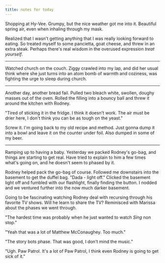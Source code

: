 ```yaml
---
title: notes for today
---
```


Shopping at Hy-Vee.  Grumpy, but the nice weather got me into it.
Beautiful spring air, even when inhaling through my mask.

Realized that I wasn't getting anything that I was really looking
forward to eating.  So treated myself to some pancietta, goat cheese,
and threw in an extra steak.  Perhaps there's real wisdom in the
overused expression _treat yourself_.

---

Watched church on the couch.  Ziggy crawled into my lap, and did her
usual think where she just turns into an atom bomb of warmth and
coziness, was fighting the urge to sleep during church.

---

Another day, another bread fail.  Pulled two bleach white, swollen,
doughy masses out of the oven.  Rolled the filling into a bouncy ball
and threw it around the kitchen with Rodney.

"Tired of sticking it in the fridge.  I think it doesn't work.  The
air must be drier here, I don't think you can be as tough on the
yeast."

Screw it.  I'm going back to my old recipe and method.  Just gonna
dump it into a bowl and leave it on the counter under foil.  Also
dumped in some of my beer.

---

Ramping up to having a baby.  Yesterday we packed Rodney's go-bag, and
things are starting to get real.  Have tried to explain to him a few
times what's going on, and he doesn't seem to phased by it.

Rodney helped pack the go-bag of course.  Followed me downstairs into
the basement to get the duffel bag.  "Dada - light off."  Clicked the
basement light off and fumbled with our flashlight, finally finding
the button.  I nodded and we ventured further into the now much darker
basement.

Going to be fascinating watching Rodney deal with recursing through
his favorite TV shows.  Will he learn to share the TV?  Reminisced
with Marissa about the phases we went through.

"The hardest time was probably when he just wanted to watch _Sing_ non
stop."

"Yeah that was a lot of Matthew McConaughey.  Too much."

"The story bots phase.  That was good, I don't mind the music."

"Ugh.  Paw Patrol.  It's a lot of Paw Patrol, I think even Rodney is
going to get sick of it."
